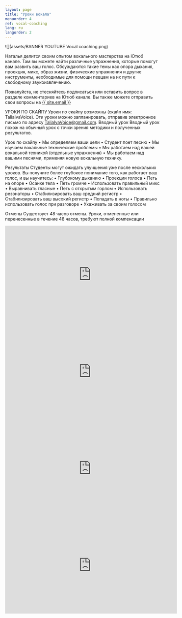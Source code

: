 ```yaml
---
layout: page
title: "Уроки вокала"
menuorder: 4
ref: vocal-coaching
lang: ru
langorder: 2
---
```


![](assets/BANNER YOUTUBE Vocal coaching.png)

Наталья делится своим опытом вокального мастерства на Ютюб канале. Там вы можете найти различные упражнения, которые помогут вам развить ваш голос. Обсуждаются такие темы как опора дыхания, проекция, микс, образ жизни, физические упражнения и другие инструменты, необходимые для помощи певцам на их пути к cвободному звукоизвлечению.

Пожалуйста, не стесняйтесь подписаться или оставить вопрос в разделе комментариев на Ютюб канале. Вы также можете отправить свои вопросы на <a href="mailto:{{ site.email }}">{{ site.email }}</a>


УРОКИ ПО СКАЙПУ
Уроки по скайпу возможны (скайп имя: TaliaIvaVoice). Эти уроки можно запланировать, отправив электронное письмо по адресу TaliaIvaVoice@gmail.com.
Вводный урок
Вводный урок похож на обычный урок с точки зрения методики и полученных результатов.

Урок по скайпу
•	Мы определяем ваши цели
•	Студент поет песню
•	Мы изучаем вокальные технические проблемы
•	Мы работаем над вашей вокальной техникой (отдельные упражнения)
•	Мы работаем над вашими песнями, применяя новую вокальную технику.

Результаты
Студенты могут ожидать улучшения уже после нескольких уроков. Вы получите более глубокое понимание того, как работает ваш голос, и вы научитесь:
•	Глубокому дыханию
•	Проекции голоса
•	Петь на опоре
•	Осанке тела
•	Петь громче
•	Использовать правильный микс
•	Выравнивать гласные
•	Петь с открытым горлом
•	Использовать резонаторы
•	Стабилизировать ваш средний регистр
•	Стабилизировать ваш высокий регистр
•	Попадать в ноты
•	Правильно использовать голос при разговоре
•	Ухаживать за своим голосом 

Oтмены
Существует 48 часов отмены. Уроки, отмененные или перенесенные в течение 48 часов, требуют полной компенсации


<iframe width="560" height="315" src="https://www.youtube.com/embed/MKi71AN3mgg" frameborder="0" allow="autoplay; encrypted-media" allowfullscreen></iframe>

<iframe width="560" height="315" src="https://www.youtube.com/embed/bNK8kpnJadM" frameborder="0" allow="autoplay; encrypted-media" allowfullscreen></iframe>

<iframe width="560" height="315" src="https://www.youtube.com/embed/GO_vvl4sVm4" frameborder="0" allow="autoplay; encrypted-media" allowfullscreen></iframe>

<iframe width="560" height="315" src="https://www.youtube.com/embed/yMqwdPOirCc" frameborder="0" allow="autoplay; encrypted-media" allowfullscreen></iframe>
